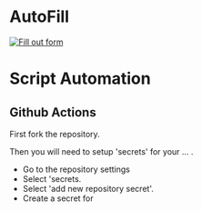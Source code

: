 # AutoFill

[![Fill out form](https://github.com/zactodd/UCRecCentreAutoBook/actions/workflows/auto_book.yml/badge.svg)](https://github.com/zactodd/UCSADentialAutoFill/actions/workflows/auto_fill.yaml)

# Script Automation
## Github Actions
First fork the repository.

Then you will need to setup 'secrets' for your ... .
- Go to the repository settings
- Select 'secrets.
- Select 'add new repository secret'. 
- Create a secret for 
